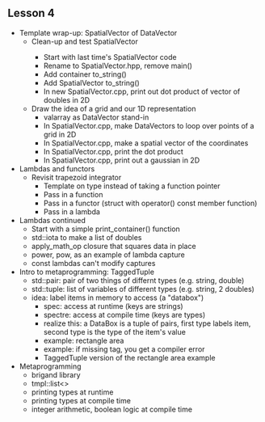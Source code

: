 ## Lesson 4
  - Template wrap-up: SpatialVector of DataVector
    - Clean-up and test SpatialVector<double>
      - Start with last time's SpatialVector code
      - Rename to SpatialVector.hpp, remove main()
      - Add container to_string()
      - Add SpatialVector to_string()
      - In new SpatialVector.cpp, print out dot product of vector of doubles in 2D
    - Draw the idea of a grid and our 1D representation
      - valarray as DataVector stand-in
      - In SpatialVector.cpp, make DataVectors to loop over points of a grid in 2D
      - In SpatialVector.cpp, make a spatial vector of the coordinates
      - In SpatialVector.cpp, print the dot product
      - In SpatialVector.cpp, print out a gaussian in 2D
  - Lambdas and functors
    - Revisit trapezoid integrator
      - Template on type instead of taking a function pointer
      - Pass in a function
      - Pass in a functor (struct with operator() const member function)
      - Pass in a lambda
  - Lambdas continued
    - Start with a simple print_container<T>() function
    - std::iota to make a list of doubles
    - apply_math_op closure that squares data in place
    - power, pow, as an example of lambda capture
    - const lambdas can't modify captures
  - Intro to metaprogramming: TaggedTuple
    - std::pair: pair of two things of differnt types (e.g. string, double)
    - std::tuple: list of variables of different types (e.g. string, 2 doubles)
    - idea: label items in memory to access (a "databox")
      - spec: access at runtime (keys are strings)
      - spectre: access at compile time (keys are types)
      - realize this: a DataBox is a tuple of pairs, first type labels item, second type is the type of the item's value
      - example: rectangle area
      - example: if missing tag, you get a compiler error
      - TaggedTuple version of the rectangle area example
  - Metaprogramming
    - brigand library
    - tmpl::list<>
    - printing types at runtime
    - printing types at compile time
    - integer arithmetic, boolean logic at compile time
